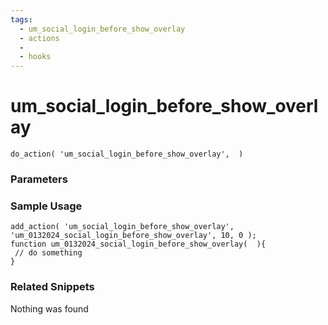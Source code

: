 ```yaml
---
tags: 
  - um_social_login_before_show_overlay
  - actions
  - 
  - hooks
---
```

# um\_social\_login\_before\_show\_overlay

``` php:no-line-numbers
do_action( 'um_social_login_before_show_overlay',  )
```
<div class='hook-sep'></div>

### Parameters

<div class='hook-sep'></div>



### Sample Usage

``` php:no-line-numbers
add_action( 'um_social_login_before_show_overlay', 'um_0132024_social_login_before_show_overlay', 10, 0 );
function um_0132024_social_login_before_show_overlay(  ){
 // do something
}
```
<div class='hook-sep'></div>



### Related Snippets

Nothing was found

